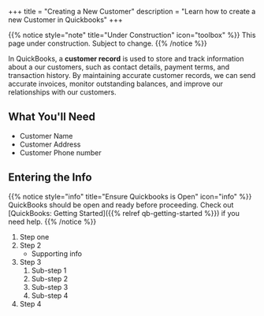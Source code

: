 +++
title = "Creating a New Customer"
description = "Learn how to create a new Customer in Quickbooks"
+++

{{% notice style="note" title="Under Construction" icon="toolbox" %}}
This page under construction. Subject to change.
{{% /notice %}}

In QuickBooks, a **customer record** is used to store and track information about a our customers, such as contact details, payment terms, and transaction history. By maintaining accurate customer records, we can send accurate invoices, monitor outstanding balances, and improve our relationships with our customers.

## What You'll Need

- Customer Name
- Customer Address
- Customer Phone number

## Entering the Info

{{% notice style="info" title="Ensure Quickbooks is Open" icon="info" %}}
QuickBooks should be open and ready before proceeding. Check out [QuickBooks: Getting Started]({{% relref qb-getting-started %}}) if you need help.
{{% /notice %}}

1. Step one
2. Step 2
    - Supporting info
3. Step 3
    1. Sub-step 1
    2. Sub-step 2
    2. Sub-step 3
    4. Sub-step 4
4. Step 4